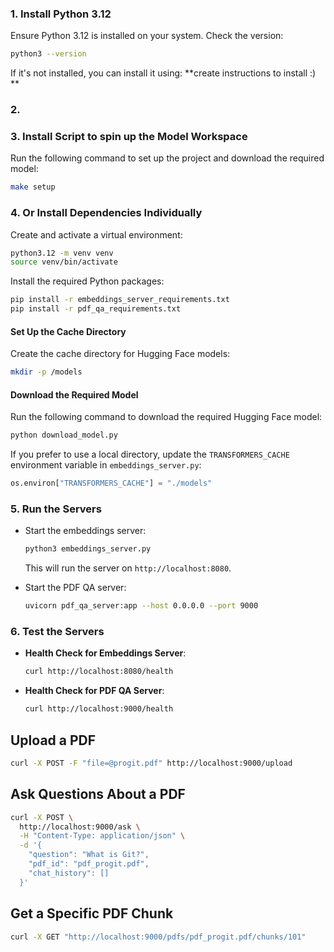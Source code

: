 ### 1. Install Python 3.12
Ensure Python 3.12 is installed on your system. Check the version:
```bash
python3 --version
```
If it's not installed, you can install it using:
  **create instructions to install :) **

### 2. 

### 3. Install Script to spin up the Model Workspace
Run the following command to set up the project and download the required model:
```bash
make setup
```

### 4. Or Install Dependencies Individually
Create and activate a virtual environment:
```bash
python3.12 -m venv venv
source venv/bin/activate
```
Install the required Python packages:
```bash
pip install -r embeddings_server_requirements.txt
pip install -r pdf_qa_requirements.txt
```
#### Set Up the Cache Directory
Create the cache directory for Hugging Face models:
```bash
mkdir -p /models
```
#### Download the Required Model
Run the following command to download the required Hugging Face model:
```bash
python download_model.py
```


If you prefer to use a local directory, update the `TRANSFORMERS_CACHE` environment variable in `embeddings_server.py`:
```python
os.environ["TRANSFORMERS_CACHE"] = "./models"
```

### 5. Run the Servers
- Start the embeddings server:
  ```bash
  python3 embeddings_server.py
  ```
  This will run the server on `http://localhost:8080`.

- Start the PDF QA server:
  ```bash
  uvicorn pdf_qa_server:app --host 0.0.0.0 --port 9000
  ```

### 6. Test the Servers
- **Health Check for Embeddings Server**:
  ```bash
  curl http://localhost:8080/health
  ```

- **Health Check for PDF QA Server**:
  ```bash
  curl http://localhost:9000/health
  ```

## Upload a PDF

```bash
curl -X POST -F "file=@progit.pdf" http://localhost:9000/upload
```

## Ask Questions About a PDF

```bash
curl -X POST \
  http://localhost:9000/ask \
  -H "Content-Type: application/json" \
  -d '{
    "question": "What is Git?",
    "pdf_id": "pdf_progit.pdf",
    "chat_history": []
  }'
```

## Get a Specific PDF Chunk
```bash
curl -X GET "http://localhost:9000/pdfs/pdf_progit.pdf/chunks/101"
```
